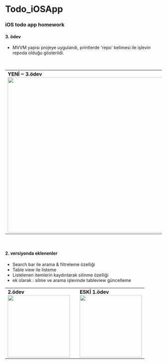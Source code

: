 # Todo_iOSApp

<h3>iOS todo app homework</h3>

<h4>3. ödev</h4>

* MVVM yapısı projeye uygulandı, printlerde 'repo' kelimesi ile işlevin repoda olduğu gösterildi.


<br>
<table>
<td>
  <b>YENİ ~ 3.ödev</b>
  <br>
  <img width="500" src="https://github.com/MuazzezA/Todo_iOSApp/assets/64336826/69bfb7ab-8bab-4d13-aa41-ca7f915bb1fc" />
</td>
</table>

<br>
<h4>2. versiyonda eklenenler</h4>

* Search bar ile arama & filtreleme özelliği
* Table view ile listeme
* Listelenen itemlerin kaydırılarak silinme özelliği
* ek olarak : silme ve arama işlevinde tableview güncelleme


<table>
   
  <tr>
    <td>
      <b>2.ödev</b>
      <br>
      <img width="200" src="https://github.com/MuazzezA/Todo_iOSApp/assets/64336826/2e0d0816-d536-416c-9079-67f5a315f768" />
    </td>
    <td></td>
    <td>
      <b>ESKİ 1.ödev</b>
      <br>
      <img width="200" src="https://github.com/MuazzezA/Todo_iOSApp/assets/64336826/e836e5fd-2a7f-4143-b587-7cd075244bce" />
    </td>
  </tr>
</table>
